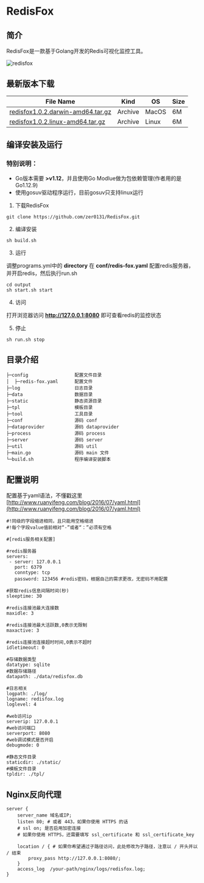 # RedisFox

## 简介

RedisFox是一款基于Golang开发的Redis可视化监控工具。

![redisfox](./redisfox.png)

## 最新版本下载

File Name|Kind|OS|Size
------|------|------|------
[redisfox1.0.2.darwin-amd64.tar.gz](http://7xkyq4.com1.z0.glb.clouddn.com/redisfox/redisfox1.0.2.darwin-amd64.tar.gz)|Archive|MacOS|6M
[redisfox1.0.2.linux-amd64.tar.gz](http://7xkyq4.com1.z0.glb.clouddn.com/redisfox/redisfox1.0.2.linux-amd64.tar.gz)|Archive|Linux|6M

## 编译安装及运行

### 特别说明：
* Go版本需要 **>v1.12**，并且使用Go Modlue做为包依赖管理(作者用的是Go1.12.9)
* 使用gosuv驱动程序运行，目前gosuv只支持linux运行

1. 下载RedisFox

```
git clone https://github.com/zer0131/RedisFox.git
```

2. 编译安装

```
sh build.sh
```

3. 运行

调整programs.yml中的 **directory**
在 **conf/redis-fox.yaml** 配置redis服务器，并开启redis，然后执行run.sh

```
cd output
sh start.sh start
```

4. 访问

打开浏览器访问 **http://127.0.0.1:8080** 即可查看redis的监控状态

5. 停止

```
sh run.sh stop
```

## 目录介绍

```
├─config                 配置文件目录
│  ├─redis-fox.yaml      配置文件
├─log                    日志目录
├─data                   数据目录
├─static                 静态资源目录
├─tpl                    模板目录
├─tool                   工具目录
├─conf                   源码 conf
├─dataprovider           源码 dataprovider
├─process                源码 process
├─server                 源码 server
├─util                   源码 util
├─main.go                源码 main 文件
└─build.sh               程序编译安装脚本
```

## 配置说明

配置基于yaml语法，不懂戳这里[http://www.ruanyifeng.com/blog/2016/07/yaml.html](http://www.ruanyifeng.com/blog/2016/07/yaml.html)

```
#!同级的字段缩进相同，且只能用空格缩进
#!每个字段value值前相对“-”或者“：”必须有空格

#[redis服务相关配置]

#redis服务器
servers:
 - server: 127.0.0.1
   port: 6379
   conntype: tcp
   password: 123456 #redis密码，根据自己的需求更改，无密码不用配置

#获取redis信息间隔时间(秒)
sleeptime: 30

#redis连接池最大连接数
maxidle: 3

#redis连接池最大活跃数,0表示无限制
maxactive: 3

#redis连接池连接超时时间,0表示不超时
idletimeout: 0

#存储数据类型
datatype: sqlite
#数据存储路径
datapath: ./data/redisfox.db

#日志相关
logpath: ./log/
logname: redisfox.log
loglevel: 4

#web访问ip
serverip: 127.0.0.1
#web访问端口
serverport: 8080
#web调试模式是否开启
debugmode: 0

#静态文件目录
staticdir: ./static/
#模板文件目录
tpldir: ./tpl/
```

## Nginx反向代理

```
server {
    server_name 域名或IP;
    listen 80; # 或者 443，如果你使用 HTTPS 的话
    # ssl on; 是否启用加密连接
    # 如果你使用 HTTPS，还需要填写 ssl_certificate 和 ssl_certificate_key

    location / { # 如果你希望通过子路径访问，此处修改为子路径，注意以 / 开头并以 / 结束
        proxy_pass http://127.0.0.1:8080/;
    }
    access_log  /your-path/nginx/logs/redisfox.log;
}
```


